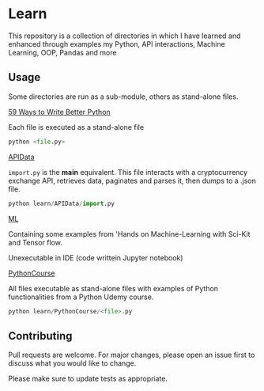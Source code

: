 # Learn

This repository is a collection of directories in which I have learned and enhanced through examples my 
Python, API interactions, Machine Learning, OOP, Pandas and more


## Usage
Some directories are run as a sub-module, others as stand-alone files.

 <ins>59 Ways to Write Better Python</ins>

Each file is executed as a stand-alone file

```python
python <file.py>

```

 <ins>APIData</ins>

``import.py`` is the __main__ equivalent. This file interacts with a cryptocurrency exchange API, retrieves data, paginates and parses it, then dumps to a .json file.

```python
python learn/APIData/import.py

```
 <ins>ML</ins>

Containing some examples from 'Hands on Machine-Learning with Sci-Kit and Tensor flow.

Unexecutable in IDE (code writtein Jupyter notebook)

 <ins>PythonCourse</ins>
 
 All files executable as stand-alone files with examples of Python functionalities from a Python Udemy course.
 

```python
python learn/PythonCourse/<file>.py

```
 

## Contributing
Pull requests are welcome. For major changes, please open an issue first to discuss what you would like to change.

Please make sure to update tests as appropriate.
